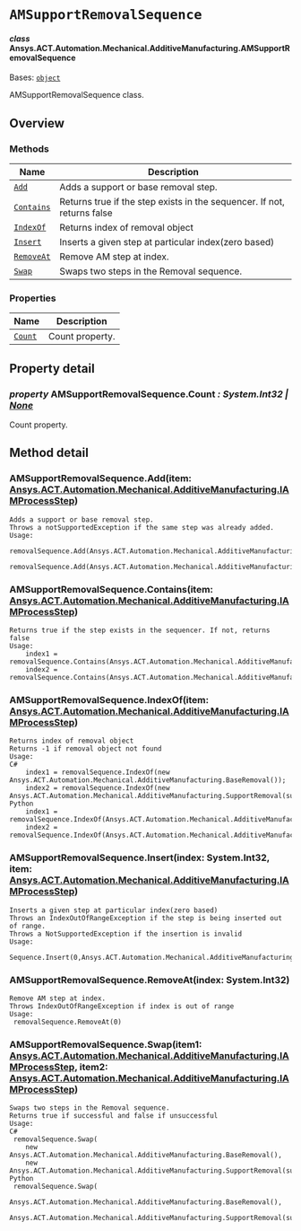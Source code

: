 # `AMSupportRemovalSequence`

<a id="ansys.mechanical.stubs.v241.Ansys.ACT.Automation.Mechanical.AdditiveManufacturing.AMSupportRemovalSequence"></a>

#### *class* Ansys.ACT.Automation.Mechanical.AdditiveManufacturing.AMSupportRemovalSequence

Bases: [`object`](https://docs.python.org/3/library/functions.html#object)

AMSupportRemovalSequence class.

<!-- !! processed by numpydoc !! -->

<a id="overview"></a>

## Overview

### Methods

| Name | Description |
|----------------------------------------------------------------------------------------------------------------------------------------------------------|-------------------------------------------------------------------------|
| [`Add`](#AMSupportRemovalSequence.Add)           | Adds a support or base removal step.                                    |
| [`Contains`](#AMSupportRemovalSequence.Contains) | Returns true if the step exists in the sequencer. If not, returns false |
| [`IndexOf`](#AMSupportRemovalSequence.IndexOf)   | Returns index of removal object                                         |
| [`Insert`](#AMSupportRemovalSequence.Insert)     | Inserts a given step at particular index(zero based)                    |
| [`RemoveAt`](#AMSupportRemovalSequence.RemoveAt) | Remove AM step at index.                                                |
| [`Swap`](#AMSupportRemovalSequence.Swap)         | Swaps two steps in the Removal sequence.                                |

### Properties

| Name | Description |
|------------------------------------------------------------------------------------------------------------------------------------------------------|-------------------|
| [`Count`](#AMSupportRemovalSequence.Count)   | Count property.   |

<a id="property-detail"></a>

## Property detail

<a id="AMSupportRemovalSequence.Count"></a>

### *property* AMSupportRemovalSequence.Count *: System.Int32 | [None](https://docs.python.org/3/library/constants.html#None)*

Count property.

<!-- !! processed by numpydoc !! -->

<a id="method-detail"></a>

## Method detail

<a id="AMSupportRemovalSequence.Add"></a>

### AMSupportRemovalSequence.Add(item: [Ansys.ACT.Automation.Mechanical.AdditiveManufacturing.IAMProcessStep](IAMProcessStep.md#ansys.mechanical.stubs.v241.Ansys.ACT.Automation.Mechanical.AdditiveManufacturing.IAMProcessStep))

```text
Adds a support or base removal step.
Throws a notSupportedException if the same step was already added.
Usage:
 removalSequence.Add(Ansys.ACT.Automation.Mechanical.AdditiveManufacturing.BaseRemoval())
 removalSequence.Add(Ansys.ACT.Automation.Mechanical.AdditiveManufacturing.SupportRemoval(supportObj))
```

<!-- !! processed by numpydoc !! -->

<a id="AMSupportRemovalSequence.Contains"></a>

### AMSupportRemovalSequence.Contains(item: [Ansys.ACT.Automation.Mechanical.AdditiveManufacturing.IAMProcessStep](IAMProcessStep.md#ansys.mechanical.stubs.v241.Ansys.ACT.Automation.Mechanical.AdditiveManufacturing.IAMProcessStep))

```text
Returns true if the step exists in the sequencer. If not, returns false
Usage:
    index1 = removalSequence.Contains(Ansys.ACT.Automation.Mechanical.AdditiveManufacturing.BaseRemoval());
    index2 = removalSequence.Contains(Ansys.ACT.Automation.Mechanical.AdditiveManufacturing.SupportRemoval(supportObj));
```

<!-- !! processed by numpydoc !! -->

<a id="AMSupportRemovalSequence.IndexOf"></a>

### AMSupportRemovalSequence.IndexOf(item: [Ansys.ACT.Automation.Mechanical.AdditiveManufacturing.IAMProcessStep](IAMProcessStep.md#ansys.mechanical.stubs.v241.Ansys.ACT.Automation.Mechanical.AdditiveManufacturing.IAMProcessStep))

```text
Returns index of removal object
Returns -1 if removal object not found
Usage:
C#
    index1 = removalSequence.IndexOf(new Ansys.ACT.Automation.Mechanical.AdditiveManufacturing.BaseRemoval());
    index2 = removalSequence.IndexOf(new Ansys.ACT.Automation.Mechanical.AdditiveManufacturing.SupportRemoval(supportObj));
Python
    index1 = removalSequence.IndexOf(Ansys.ACT.Automation.Mechanical.AdditiveManufacturing.BaseRemoval());
    index2 = removalSequence.IndexOf(Ansys.ACT.Automation.Mechanical.AdditiveManufacturing.SupportRemoval(supportObj));
```

<!-- !! processed by numpydoc !! -->

<a id="AMSupportRemovalSequence.Insert"></a>

### AMSupportRemovalSequence.Insert(index: System.Int32, item: [Ansys.ACT.Automation.Mechanical.AdditiveManufacturing.IAMProcessStep](IAMProcessStep.md#ansys.mechanical.stubs.v241.Ansys.ACT.Automation.Mechanical.AdditiveManufacturing.IAMProcessStep))

```text
Inserts a given step at particular index(zero based)
Throws an IndexOutOfRangeException if the step is being inserted out of range.
Throws a NotSupportedException if the insertion is invalid
Usage:
 Sequence.Insert(0,Ansys.ACT.Automation.Mechanical.AdditiveManufacturing.UserStep())
```

<!-- !! processed by numpydoc !! -->

<a id="AMSupportRemovalSequence.RemoveAt"></a>

### AMSupportRemovalSequence.RemoveAt(index: System.Int32)

```text
Remove AM step at index.
Throws IndexOutOfRangeException if index is out of range
Usage:
 removalSequence.RemoveAt(0)
```

<!-- !! processed by numpydoc !! -->

<a id="AMSupportRemovalSequence.Swap"></a>

### AMSupportRemovalSequence.Swap(item1: [Ansys.ACT.Automation.Mechanical.AdditiveManufacturing.IAMProcessStep](IAMProcessStep.md#ansys.mechanical.stubs.v241.Ansys.ACT.Automation.Mechanical.AdditiveManufacturing.IAMProcessStep), item2: [Ansys.ACT.Automation.Mechanical.AdditiveManufacturing.IAMProcessStep](IAMProcessStep.md#ansys.mechanical.stubs.v241.Ansys.ACT.Automation.Mechanical.AdditiveManufacturing.IAMProcessStep))

```text
Swaps two steps in the Removal sequence.
Returns true if successful and false if unsuccessful
Usage:
C#
 removalSequence.Swap(
    new Ansys.ACT.Automation.Mechanical.AdditiveManufacturing.BaseRemoval(),
    new Ansys.ACT.Automation.Mechanical.AdditiveManufacturing.SupportRemoval(supportObj));
Python
 removalSequence.Swap(
    Ansys.ACT.Automation.Mechanical.AdditiveManufacturing.BaseRemoval(),
    Ansys.ACT.Automation.Mechanical.AdditiveManufacturing.SupportRemoval(supportObj))
```

<!-- !! processed by numpydoc !! -->

